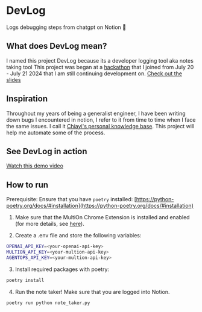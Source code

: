 # DevLog

Logs debugging steps from chatgpt on Notion  🚀

## What does DevLog mean?

I named this project DevLog because its a developer logging tool aka notes taking tool
This project was began at a [hackathon](https://lu.ma/ai-agents-2.0?tk=36NHJB) that I joined from July 20 - July 21 2024 that I am still continuing development on.
[Check out the slides](https://docs.google.com/presentation/d/14rrUprHQya8ZeVnUZJa3k7JcwZ33gGzgg-bjTa2g1oo/edit?usp=sharing)


## Inspiration

Throughout my years of being a generalist engineer, I have been writing down bugs I encountered in notion, I refer to it from time to time when I face the same issues. I call it [Chiayi's personal knowledge base](https://grape-wolf-71f.notion.site/bebb78024ff9423d9121d010f2b848c5?v=13a5b21ed1ca4bee83258bf0dcb22dae&pvs=4).
This project will help me automate some of the process.

## See DevLog in action
[Watch this demo video](https://www.loom.com/share/3fa6e41b0dcd4be6b2cba05cdbe77880)

## How to run

Prerequisite: Ensure that you have `poetry` installed: [https://python-poetry.org/docs/#installation](https://python-poetry.org/docs/#installation)

1. Make sure that the MultiOn Chrome Extension is installed and enabled (for more details, see [here](https://docs.multion.ai/learn/browser-extension)).

2. Create a .env file and store the following variables:

```bash
OPENAI_API_KEY=<your-openai-api-key>
MULTION_API_KEY=<your-multion-api-key>
AGENTOPS_API_KEY=<your-multion-api-key>
```

3. Install required packages with poetry:

```bash
poetry install
```

4. Run the note taker! Make sure that you are logged into Notion.

```bash
poetry run python note_taker.py
```
